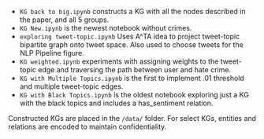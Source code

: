 - `KG back to big.ipynb` constructs a KG with all the nodes described in the paper, and all 5 groups.
- `KG New.ipynb` is the newest notebook without crimes.
- `exploring tweet-topic.ipynb` Uses A^TA idea to project tweet-topic bipartite graph onto tweet space. Also used to choose tweets for the NLP Pipeline figure.
- `KG weighted.ipynb` experiments with assigning weights to the tweet-topic edge and traversing the path between user and hate crime. 
- `KG with Multiple Topics.ipynb` is the first to implement .01 threshold and multiple tweet-topic edges.
- `KG with Black Topics.ipynb` is the oldest notebook exploring just a KG with the black topics and includes a has_sentiment relation.

Constructed KGs are placed in the `/data/` folder. For select KGs, entities and relations are encoded to maintain confidentiality.
